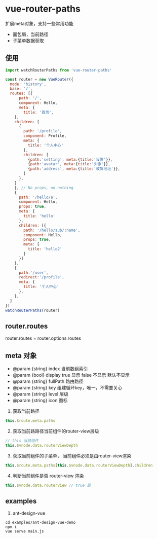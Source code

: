 
# vue-router-paths

扩展meta对象，支持一些常用功能

* 面包屑，当前路径
* 子菜单数据获取

## 使用

```js
import watchRouterPaths from 'vue-router-paths'

const router = new VueRouter({
  mode: 'history',
  base: '/',
  routes: [{
      path: '/',
      component: Hello,
      meta: {
        title: '首页',
    },
    children: [
      {
        path: '/profile',
        component: Profile,
        meta: {
          title: '个人中心'
        },
        children: [
          {path:'setting', meta:{title:'设置'}},
          {path:'avatar', meta:{title:'头像'}},
          {path:'address', meta:{title:'收货地址'}},
        ]
      },
    ]
    }, // No props, no nothing
    {
      path: '/hello/a',
      component: Hello,
      props: true,
      meta: {
        title: 'hello'
      },
      children: [{
        path: '/hello/sub/:name',
        component: Hello,
        props: true,
        meta: {
          title: 'hello2'
        }
      }]
    },
    {
      path:'/user',
      redirect:'/profile',
      meta: {
        title: '个人中心'
      },
    },
  ]
})
watchRouterPaths(router)
```

## router.routes

router.routes =  router.options.routes

## meta 对象

* @param {string} index 当前数组索引
* @param {bool} display true 显示 false 不显示 默认不显示
* @param {string} fullPath 路由路径
* @param {string} key 组建循环key，唯一，不需要关心
* @param {string} level 层级
* @param {string} icon 图标

1. 获取当前路径

```js
this.$route.meta.paths
```

2. 获取当前路路径当前组件的router-view层级

```js
// this 当前组件
this.$vnode.data.routerViewDepth
```

3. 获取当前组件的子菜单， 当前组件必须是由router-view渲染

```js
this.$route.meta.paths[this.$vnode.data.routerViewDepth].children
```

4. 判断当前组件是否 router-view 渲染
```js
this.$vnode.data.routerView // true 是
```

## examples

1. ant-design-vue

```
cd examples/ant-design-vue-demo
npm i
vue serve main.js
```